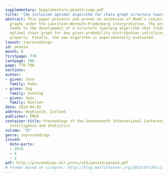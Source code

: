 ```yaml
---
supplementary: Supplementary:pena14-supp.pdf
title: "{An inclusion optimal algorithm for chain graph structure learning}"
abstract: This paper presents and proves an extension of Meek’s conjecture to chain
  graphs under the Lauritzen-Wermuth-Frydenberg interpretation. The proof of the conjecture
  leads to the development of a structure learning algorithm that finds an inclusion
  optimal chain graph for any given probability distribution satisfying the composition
  property. Finally, the new algorithm is experimentally evaluated.
layout: inproceedings
id: pena14
month: 0
firstpage: 778
lastpage: 786
page: 778-786
sections: 
author:
- given: Jose
  family: Peña
- given: Dag
  family: Sonntag
- given: Jens
  family: Nielsen
date: 2014-04-02
address: Reykjavik, Iceland
publisher: PMLR
container-title: Proceedings of the Seventeenth International Conference on Artificial
  Intelligence and Statistics
volume: '33'
genre: inproceedings
issued:
  date-parts:
  - 2014
  - 4
  - 2
pdf: http://proceedings.mlr.press/v33/pena14/pena14.pdf
# Format based on citeproc: http://blog.martinfenner.org/2013/07/30/citeproc-yaml-for-bibliographies/
---
```

